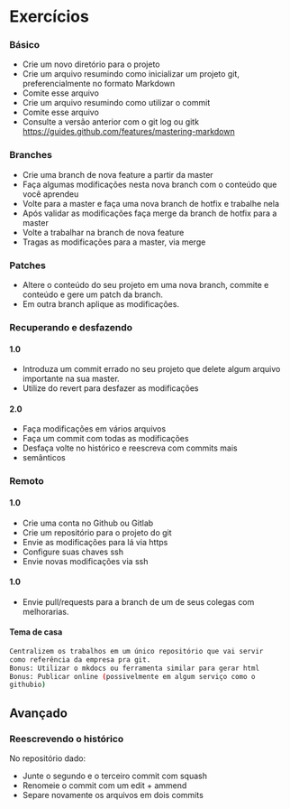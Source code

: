 Exercícios
==========


### Básico 
<!--{{{-->
<!--{{{-->
- Crie um novo diretório para o projeto
- Crie um arquivo resumindo como inicializar um projeto git, preferencialmente no formato Markdown
- Comite esse arquivo
- Crie um arquivo resumindo como utilizar o commit
- Comite esse arquivo
- Consulte a versão anterior com o git log ou gitk
https://guides.github.com/features/mastering-markdown
<!--}}} -->

### Branches
<!-- {{{ -->

- Crie uma branch de nova feature a partir da master
- Faça algumas modificações nesta nova branch com o conteúdo que você aprendeu
- Volte para a master e faça uma nova branch de hotfix e trabalhe nela
- Após validar as modificações faça merge da branch de hotfix para a master
- Volte a trabalhar na branch de nova feature
- Tragas as modificações para a master, via merge

<!-- }}} -->

### Patches
<!-- {{{ -->
- Altere o conteúdo do seu projeto em uma nova branch, commite e
conteúdo e gere um patch da branch.
- Em outra branch aplique as modificações.
<!-- }}} -->

### Recuperando e desfazendo

#### 1.0
<!-- {{{ -->
- Introduza um commit errado no seu projeto que delete algum
arquivo importante na sua master.
- Utilize do revert para desfazer as modificações
<!-- }}} -->

#### 2.0
<!-- {{{ -->
- Faça modificações em vários arquivos
- Faça um commit com todas as modificações
- Desfaça volte no histórico e reescreva com commits mais
- semânticos
<!-- }}} -->


### Remoto

#### 1.0
<!-- {{{ -->
- Crie uma conta no Github ou Gitlab
- Crie um repositório para o projeto do git
- Envie as modificações para lá via https
- Configure suas chaves ssh
- Envie novas modificações via ssh

<!-- }}} -->

#### 1.0
<!-- {{{ -->
- Envie pull/requests para a branch de um de seus colegas com
melhorarias.
<!-- }}} -->

#### Tema de casa

<!-- {{{ -->

```sh
Centralizem os trabalhos em um único repositório que vai servir
como referência da empresa pra git.
Bonus: Utilizar o mkdocs ou ferramenta similar para gerar html
Bonus: Publicar online (possivelmente em algum serviço como o
githubio)

```

<!-- }}} -->

<!--}}}-->

Avançado
--------

### Reescrevendo o histórico

No repositório dado:

- Junte o segundo e o terceiro commit com squash
- Renomeie o commit com um edit + ammend
- Separe novamente os arquivos em dois commits
